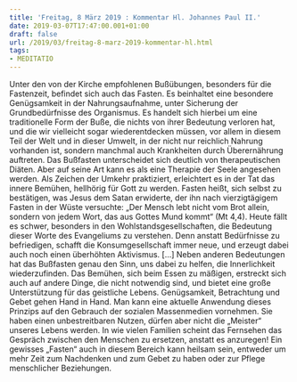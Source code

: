 ```yaml
---
title: 'Freitag, 8 März 2019 : Kommentar Hl. Johannes Paul II.'
date: 2019-03-07T17:47:00.001+01:00
draft: false
url: /2019/03/freitag-8-marz-2019-kommentar-hl.html
tags: 
- MEDITATIO
---
```


Unter den von der Kirche empfohlenen Bußübungen, besonders für die Fastenzeit, befindet sich auch das Fasten. Es beinhaltet eine besondere Genügsamkeit in der Nahrungsaufnahme, unter Sicherung der Grundbedürfnisse des Organismus. Es handelt sich hierbei um eine traditionelle Form der Buße, die nichts von ihrer Bedeutung verloren hat, und die wir vielleicht sogar wiederentdecken müssen, vor allem in diesem Teil der Welt und in dieser Umwelt, in der nicht nur reichlich Nahrung vorhanden ist, sondern manchmal auch Krankheiten durch Überernährung auftreten. Das Bußfasten unterscheidet sich deutlich von therapeutischen Diäten. Aber auf seine Art kann es als eine Therapie der Seele angesehen werden. Als Zeichen der Umkehr praktiziert, erleichtert es in der Tat das innere Bemühen, hellhörig für Gott zu werden. Fasten heißt, sich selbst zu bestätigen, was Jesus dem Satan erwiderte, der ihn nach vierzigtägigem Fasten in der Wüste versuchte: „Der Mensch lebt nicht vom Brot allein, sondern von jedem Wort, das aus Gottes Mund kommt“ (Mt 4,4). Heute fällt es schwer, besonders in den Wohlstandsgesellschaften, die Bedeutung dieser Worte des Evangeliums zu verstehen. Denn anstatt Bedürfnisse zu befriedigen, schafft die Konsumgesellschaft immer neue, und erzeugt dabei auch noch einen überhöhten Aktivismus. \[...\] Neben anderen Bedeutungen hat das Bußfasten genau den Sinn, uns dabei zu helfen, die Innerlichkeit wiederzufinden. Das Bemühen, sich beim Essen zu mäßigen, erstreckt sich auch auf andere Dinge, die nicht notwendig sind, und bietet eine große Unterstützung für das geistliche Lebens. Genügsamkeit, Betrachtung und Gebet gehen Hand in Hand. Man kann eine aktuelle Anwendung dieses Prinzips auf den Gebrauch der sozialen Massenmedien vornehmen. Sie haben einen unbestreitbaren Nutzen, dürfen aber nicht die „Meister“ unseres Lebens werden. In wie vielen Familien scheint das Fernsehen das Gespräch zwischen den Menschen zu ersetzen, anstatt es anzuregen! Ein gewisses „Fasten“ auch in diesem Bereich kann heilsam sein, entweder um mehr Zeit zum Nachdenken und zum Gebet zu haben oder zur Pflege menschlicher Beziehungen.